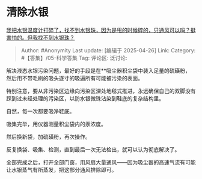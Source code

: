 # 清除水银
[我把水银温度计打碎了，找不到水银珠，因为是甩的时候碎的，只通风可以吗？挺害怕的。但我找不到水银珠？](https://www.zhihu.com/question/372254070/answer/1899502308322154240)

> Author: #Anonymity
> Last update: [编辑于 2025-04-26]
> Link:
> Category: #【答集】/05-科学答集 
> Tag:
> 评论区:
> 泛讨论:

解决液态水银污染问题，最好的手段是在**吸尘器积尘袋中装入足量的硫磺粉，然后用不带毛刷的吸头逐寸的吸遍所有可能被污染的表面。

特别注意，要从非污染区边缘向污染区深处地毯式推进，永远确保自己的双脚没有踩到过未经处理的污染区，以防水银微珠沾染到鞋底的复杂结构里。

自然，每一次都要吸净鞋底。

吸集完毕，用仪器测量积尘袋内的汞浓度。

然后换新袋，加硫磺粉，再次操作。

反复换袋、吸集、检测，直到最后一次无法检出，就可以认为彻底解决了。

全部完成之后，打开全部门窗，用风扇大量通风——因为吸尘器的高速气流有可能让水银蒸气有所蒸发，把这部分通风排除即可。

